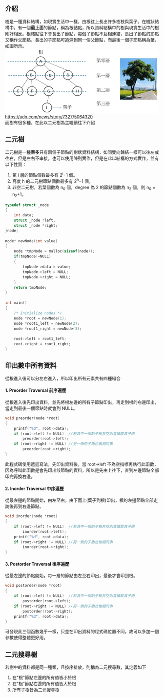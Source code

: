 ## 介紹

樹是一種資料結構，如現實生活中一樣，由根往上長出許多樹枝與葉子。在樹狀結構中，有一個**最上面**的節點，稱為根結點，所以資料結構中的樹與現實生活中的樹剛好相反。根結點往下會長出子節點，每個子節點不互相連結，長出子節點的節點又稱作父節點，長出的子節點可追溯到同一個父節點，而最後一個子節點稱為葉，如圖所示。
![image](pic/Tree1.jpg)
https://udn.com/news/story/7327/5064320 \
而樹有很多種，在此以二元樹為主繼續往下介紹

## 二元樹
二元樹是一種**至多**只有兩個子節點的樹狀資料結構，如同雙向鍊結一樣可以往左或往右，但是左右不串接。也可以使用陣列實作，但是在此以結構的方式實作，並有以下性質：
1. 第 i 層的節點個數最多有 2<sup>i</sup>−1 個。
2. 高度 h 的二元樹節點個數最多有 2<sup>h</sup>−1 個。 
3. 非空二元樹，若葉個數為 n<sub>0</sub> 個，degree 為 2 的節點個數為 n<sub>2</sub> 個，則 n<sub>0</sub> = n<sub>2</sub>+1。  
```C
typedef struct _node
{
    int data;
    struct _node *left;
    struct _node *right;
}node;

node* newNode(int value)
{
    node *tmpNode = malloc(sizeof(node));
    if(tmpNode!=NULL) 
    {
        tmpNode->data = value;
        tmpNode->left = NULL;
        tmpNode->right = NULL;
    }
    return tmpNode;
}

int main()
{
    /* Initialize nodes */
    node *root = newNode(1);
    node *root1_left = newNode(2);
    node *root1_right = newNode(3);
    
    root->left = root1_left;
    root->right = root1_right;
}
```

## 印出數中所有資料
從根進入後可以分左右進入，所以印出所有元素共有四種組合
#### 1. Preorder Traversal 前序遍歷
從根進入後先印出資料，並先將根左邊的所有子節點印出，再走到根的右邊印出，當走到最後一個節點時就會到 NULL。
```C
void preorder(node *root) 
{
    printf("%d", root->data);
    if (root->left != NULL)  //若其中一側的子樹非空則會讀取其子樹
        preorder(root->left);
    if (root->right != NULL) //另一側的子樹也做相同事
        preorder(root->right);
}
```
此程式碼使用遞迴寫法，先印出資料後，當 root->left 不為空指標再執行此函數，因為呼叫此函數是會先印出該節點的資料，所以是先由上往下，直到左邊節點全部印完再換右邊。
#### 2. Inorder Traversal 中序遍歷
從最左邊的節點開始，由左至右，由下而上(葉子到根)印出，根的左邊節點全部走訪後再到右邊節點。
```C
void inorder(node *root) 
{
    if (root->left != NULL)  //若其中一側的子樹非空則會讀取其子樹
        inorder(root->left);
    printf("%d", root->data);
    if (root->right != NULL) //另一側的子樹也做相同事
        inorder(root->right);
}
```
#### 3. Postorder Traversal 後序遍歷
從最左邊的節點開始，每一層的節點由左至右印出，最後才會印到根。
```C
void postorder(node *root) 
{
    if (root->left != NULL)  //若其中一側的子樹非空則會讀取其子樹
        postorder(root->left);
    if (root->right != NULL) //另一側的子樹也做相同事
        postorder(root->right);
    printf("%d", root->data);
}
```
可發現此三個函數幾乎一樣，只差在印出資料的程式碼位置不同，故可以多加一個參數使得整體更好用。
## 二元搜尋樹
若樹中的資料都是同一種類，且按序排放，則稱為二元搜尋數，其定義如下
1. 在"根"節點左邊的所有值皆小於根
2. 在"根"節點右邊的所有值皆大於根
3. 所有子樹皆為二元搜尋樹
